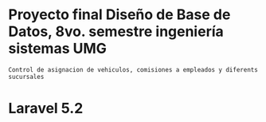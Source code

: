 # Proyecto final Diseño de Base de Datos, 8vo. semestre ingeniería sistemas UMG
    Control de asignacion de vehiculos, comisiones a empleados y diferents sucursales

# Laravel 5.2
